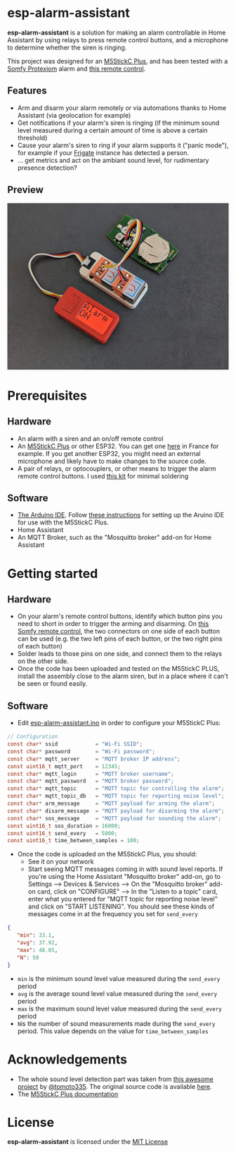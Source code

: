 # esp-alarm-assistant
**esp-alarm-assistant** is a solution for making an alarm controllable in Home Assistant by using relays to press remote control buttons, and a microphone to determine whether the siren is ringing.

This project was designed for an [M5StickC Plus](https://shop.m5stack.com/products/m5stickc-plus-esp32-pico-mini-iot-development-kit), and has been tested with a [Somfy Protexiom](https://boutique.somfy.fr/alarme-securite/somfy-protect/alarmes-sans-fil.html) alarm and [this remote control](https://boutique.somfy.fr/telecommande-alarme-on-off-groupes.html).

## Features
- Arm and disarm your alarm remotely or via automations thanks to Home Assistant (via geolocation for example)
- Get notifications if your alarm's siren is ringing (if the minimum sound level measured during a certain amount of time is above a certain threshold)
- Cause your alarm's siren to ring if your alarm supports it ("panic mode"), for example if your [Frigate](https://frigate.video/) instance has detected a person.
- ... get metrics and act on the ambiant sound level, for rudimentary presence detection?

## Preview
![Preview](doc/preview.jpg)

# Prerequisites

## Hardware
- An alarm with a siren and an on/off remote control
- An [M5StickC Plus](https://shop.m5stack.com/products/m5stickc-plus-esp32-pico-mini-iot-development-kit) or other ESP32. You can get one [here](https://www.digikey.fr/fr/products/detail/m5stack-technology-co-ltd/K016-H/15771301?utm_medium=email&utm_source=oce&utm_campaign=3314_OCE22RT&utm_content=productdetail_FR&utm_cid=2455007&so=77654399&mkt_tok=MDI4LVNYSy01MDcAAAGGssdqOVJqwROm0PU1SuWvYCzapjFBFw1Lb8uv0_POoFERIHCwqu1031kKeph3oC28WtCSvfbDsEaWA2LanEIs7nHUU1Lz_iwg8LU2JH1x) in France for example. If you get another ESP32, you might need an external microphone and likely have to make changes to the source code.
- A pair of relays, or optocouplers, or other means to trigger the alarm remote control buttons. I used [this kit](https://shop.m5stack.com/products/2-channel-spst-relay-unit) for minimal soldering

## Software
- [The Arduino IDE](https://www.arduino.cc/en/software). Follow [these instructions](https://docs.m5stack.com/en/arduino/arduino_development) for setting up the Aruino IDE for use with the M5StickC Plus.
- Home Assistant
- An MQTT Broker, such as the "Mosquitto broker" add-on for Home Assistant

# Getting started

## Hardware
- On your alarm's remote control buttons, identify which button pins you need to short in order to trigger the arming and disarming. On [this Somfy remote control](https://boutique.somfy.fr/telecommande-alarme-on-off-groupes.html), the two connectors on one side of each button can be used (e.g. the two left pins of each button, or the two right pins of each button)
- Solder leads to those pins on one side, and connect them to the relays on the other side.
- Once the code has been uploaded and tested on the M5StickC PLUS, install the assembly close to the alarm siren, but in a place where it can't be seen or found easily.

## Software
- Edit [esp-alarm-assistant.ino](src/esp-alarm-assistant.ino) in order to configure your M5StickC Plus:

``` c
// Configuration
const char* ssid            = "Wi-Fi SSID";                                 // Wi-Fi SSID
const char* password        = "Wi-Fi password";                             // Wi-Fi password
const char* mqtt_server     = "MQTT broker IP address";                     // MQTT broker IP address
const uint16_t mqtt_port    = 12345;                                        // MQTT broker port
const char* mqtt_login      = "MQTT broker username";                       // MQTT broker username
const char* mqtt_password   = "MQTT broker password";                       // MQTT broker password
const char* mqtt_topic      = "MQTT topic for controlling the alarm";       // MQTT topic for controlling the alarm
const char* mqtt_topic_db   = "MQTT topic for reporting noise level";       // MQTT topic for reporting noise level
const char* arm_message     = "MQTT payload for arming the alarm";          // MQTT payload for arming the alarm
const char* disarm_message  = "MQTT payload for disarming the alarm";       // MQTT payload for disarming the alarm
const char* sos_message     = "MQTT payload for sounding the alarm";        // MQTT payload for sounding the alarm
const uint16_t sos_duration = 16000;                                        // Milliseconds on the "ON" button for sounding the alarm
const uint16_t send_every   = 5000;                                         // Milliseconds between sound level reports
const uint16_t time_between_samples = 100;                                  // Milliseconds between each sound measurement
```
- Once the code is uploaded on the M5StickC Plus, you should:
  - See it on your network
  - Start seeing MQTT messages coming in with sound level reports. If you're using the Home Assistant "Mosquitto broker" add-on, go to Settings --> Devices & Services --> On the "Mosquitto broker" add-on card, click on "CONFIGURE" --> In the "Listen to a topic" card, enter what you entered for "MQTT topic for reporting noise level" and click on "START LISTENING". You should see these kinds of messages come in at the frequency you set for `send_every`
  
 ``` json
 {
    "min": 33.1,
    "avg": 37.92,
    "max": 48.85,
    "N": 50
}
```
  - `min` is the minimum sound level value measured during the `send_every` period
  - `avg` is the average sound level value measured during the `send_every` period
  - `max` is the maximum sound level value measured during the `send_every` period
  - `N`is the number of sound measurements made during the `send_every` period. This value depends on the value for `time_between_samples`

# Acknowledgements
- The whole sound level detection part was taken from [this awesome project](https://qiita.com/tomoto335/items/263b23d9ba156de12857) by [@tomoto335](https://twitter.com/tomoto335). The original source code is available [here](https://gist.githubusercontent.com/tomoto/6a1b67d9e963f9932a43c984171d80fb/raw/4c27b16745debfc93d39006bb03307d3958a3b28/LoudnessMeter.ino).
- The [M5StickC Plus documentation](https://github.com/m5stack/M5StickC-Plus)

# License
**esp-alarm-assistant** is licensed under the [MIT License](LICENSE)

